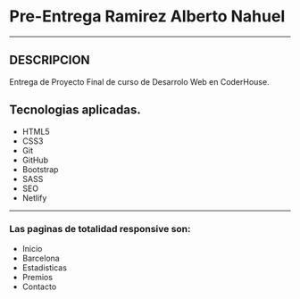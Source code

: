 # Pre-Entrega Ramirez Alberto Nahuel

------------

## DESCRIPCION
Entrega de Proyecto Final de curso de Desarrolo Web en CoderHouse.
## Tecnologias aplicadas.
- HTML5
- CSS3
- Git
- GitHub
- Bootstrap
- SASS
- SEO
- Netlify

------------

### Las paginas de totalidad responsive son:
- Inicio
- Barcelona
- Estadisticas
- Premios
- Contacto